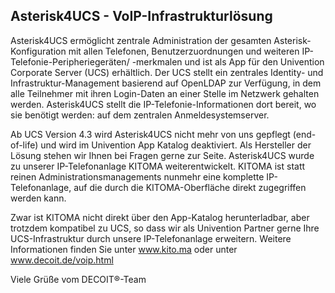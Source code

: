 Asterisk4UCS - VoIP-Infrastrukturlösung
---------------------------------------

Asterisk4UCS ermöglicht zentrale Administration der gesamten Asterisk-Konfiguration mit allen Telefonen, Benutzerzuordnungen und weiteren IP-Telefonie-Peripheriegeräten/ -merkmalen und ist als App für den Univention Corporate Server (UCS) erhältlich. Der UCS stellt ein zentrales Identity- und Infrastruktur-Management basierend auf OpenLDAP zur Verfügung, in dem alle Teilnehmer mit ihren Login-Daten an einer Stelle im Netzwerk gehalten werden. Asterisk4UCS stellt die IP-Telefonie-Informationen dort bereit, wo sie benötigt werden: auf dem zentralen Anmeldesystemserver.

Ab UCS Version 4.3 wird Asterisk4UCS nicht mehr von uns gepflegt (end-of-life) und wird im Univention App Katalog deaktiviert. Als Hersteller der Lösung stehen wir Ihnen bei Fragen gerne zur Seite. Asterisk4UCS wurde zu unserer IP-Telefonanlage KITOMA weiterentwickelt. KITOMA ist statt reinen Administrationsmanagements nunmehr eine komplette IP-Telefonanlage, auf die durch die KITOMA-Oberfläche direkt zugegriffen werden kann. 

Zwar ist KITOMA nicht direkt über den App-Katalog herunterladbar, aber trotzdem kompatibel zu UCS, so dass wir als Univention Partner gerne Ihre UCS-Infrastruktur durch unsere IP-Telefonanlage erweitern. Weitere Informationen finden Sie unter www.kito.ma oder unter www.decoit.de/voip.html

Viele Grüße vom DECOIT®-Team
